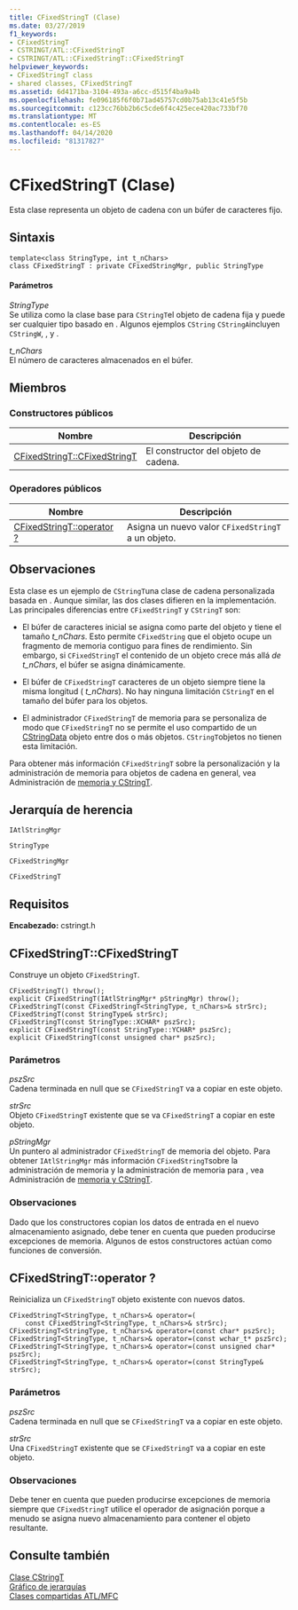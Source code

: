 ```yaml
---
title: CFixedStringT (Clase)
ms.date: 03/27/2019
f1_keywords:
- CFixedStringT
- CSTRINGT/ATL::CFixedStringT
- CSTRINGT/ATL::CFixedStringT::CFixedStringT
helpviewer_keywords:
- CFixedStringT class
- shared classes, CFixedStringT
ms.assetid: 6d4171ba-3104-493a-a6cc-d515f4ba9a4b
ms.openlocfilehash: fe096185f6f0b71ad45757cd0b75ab13c41e5f5b
ms.sourcegitcommit: c123cc76bb2b6c5cde6f4c425ece420ac733bf70
ms.translationtype: MT
ms.contentlocale: es-ES
ms.lasthandoff: 04/14/2020
ms.locfileid: "81317827"
---
```

# <a name="cfixedstringt-class"></a>CFixedStringT (Clase)

Esta clase representa un objeto de cadena con un búfer de caracteres fijo.

## <a name="syntax"></a>Sintaxis

```
template<class StringType, int t_nChars>
class CFixedStringT : private CFixedStringMgr, public StringType
```

#### <a name="parameters"></a>Parámetros

*StringType*<br/>
Se utiliza como la clase base para `CStringT`el objeto de cadena fija y puede ser cualquier tipo basado en . Algunos ejemplos `CString` `CStringA`incluyen `CStringW`, , y .

*t_nChars*<br/>
El número de caracteres almacenados en el búfer.

## <a name="members"></a>Miembros

### <a name="public-constructors"></a>Constructores públicos

|Nombre|Descripción|
|----------|-----------------|
|[CFixedStringT::CFixedStringT](#cfixedstringt)|El constructor del objeto de cadena.|

### <a name="public-operators"></a>Operadores públicos

|Nombre|Descripción|
|----------|-----------------|
|[CFixedStringT::operator ?](#operator_eq)|Asigna un nuevo valor `CFixedStringT` a un objeto.|

## <a name="remarks"></a>Observaciones

Esta clase es un ejemplo de `CStringT`una clase de cadena personalizada basada en . Aunque similar, las dos clases difieren en la implementación. Las principales diferencias entre `CFixedStringT` y `CStringT` son:

- El búfer de caracteres inicial se asigna como parte del objeto y tiene el tamaño *t_nChars*. Esto permite `CFixedString` que el objeto ocupe un fragmento de memoria contiguo para fines de rendimiento. Sin embargo, si `CFixedStringT` el contenido de un objeto crece más allá *de t_nChars*, el búfer se asigna dinámicamente.

- El búfer de `CFixedStringT` caracteres de un objeto siempre tiene la misma longitud ( *t_nChars*). No hay ninguna limitación `CStringT` en el tamaño del búfer para los objetos.

- El administrador `CFixedStringT` de memoria para se personaliza de modo que `CFixedStringT` no se permite el uso compartido de un [CStringData](../../atl-mfc-shared/reference/cstringdata-class.md) objeto entre dos o más objetos. `CStringT`objetos no tienen esta limitación.

Para obtener más información `CFixedStringT` sobre la personalización y la administración de memoria para objetos de cadena en general, vea Administración de [memoria y CStringT](../../atl-mfc-shared/memory-management-with-cstringt.md).

## <a name="inheritance-hierarchy"></a>Jerarquía de herencia

`IAtlStringMgr`

`StringType`

`CFixedStringMgr`

`CFixedStringT`

## <a name="requirements"></a>Requisitos

**Encabezado:** cstringt.h

## <a name="cfixedstringtcfixedstringt"></a><a name="cfixedstringt"></a>CFixedStringT::CFixedStringT

Construye un objeto `CFixedStringT`.

```
CFixedStringT() throw();
explicit CFixedStringT(IAtlStringMgr* pStringMgr) throw();
CFixedStringT(const CFixedStringT<StringType, t_nChars>& strSrc);
CFixedStringT(const StringType& strSrc);
CFixedStringT(const StringType::XCHAR* pszSrc);
explicit CFixedStringT(const StringType::YCHAR* pszSrc);
explicit CFixedStringT(const unsigned char* pszSrc);
```

### <a name="parameters"></a>Parámetros

*pszSrc*<br/>
Cadena terminada en null que se `CFixedStringT` va a copiar en este objeto.

*strSrc*<br/>
Objeto `CFixedStringT` existente que se va `CFixedStringT` a copiar en este objeto.

*pStringMgr*<br/>
Un puntero al administrador `CFixedStringT` de memoria del objeto. Para obtener `IAtlStringMgr` más información `CFixedStringT`sobre la administración de memoria y la administración de memoria para , vea Administración de [memoria y CStringT](../../atl-mfc-shared/memory-management-with-cstringt.md).

### <a name="remarks"></a>Observaciones

Dado que los constructores copian los datos de entrada en el nuevo almacenamiento asignado, debe tener en cuenta que pueden producirse excepciones de memoria. Algunos de estos constructores actúan como funciones de conversión.

## <a name="cfixedstringtoperator-"></a><a name="operator_eq"></a>CFixedStringT::operator ?

Reinicializa un `CFixedStringT` objeto existente con nuevos datos.

```
CFixedStringT<StringType, t_nChars>& operator=(
    const CFixedStringT<StringType, t_nChars>& strSrc);
CFixedStringT<StringType, t_nChars>& operator=(const char* pszSrc);
CFixedStringT<StringType, t_nChars>& operator=(const wchar_t* pszSrc);
CFixedStringT<StringType, t_nChars>& operator=(const unsigned char* pszSrc);
CFixedStringT<StringType, t_nChars>& operator=(const StringType& strSrc);
```

### <a name="parameters"></a>Parámetros

*pszSrc*<br/>
Cadena terminada en null que se `CFixedStringT` va a copiar en este objeto.

*strSrc*<br/>
Una `CFixedStringT` existente que se `CFixedStringT` va a copiar en este objeto.

### <a name="remarks"></a>Observaciones

Debe tener en cuenta que pueden producirse excepciones de memoria siempre que `CFixedStringT` utilice el operador de asignación porque a menudo se asigna nuevo almacenamiento para contener el objeto resultante.

## <a name="see-also"></a>Consulte también

[Clase CStringT](../../atl-mfc-shared/reference/cstringt-class.md)<br/>
[Gráfico de jerarquías](../../mfc/hierarchy-chart.md)<br/>
[Clases compartidas ATL/MFC](../../atl-mfc-shared/atl-mfc-shared-classes.md)
